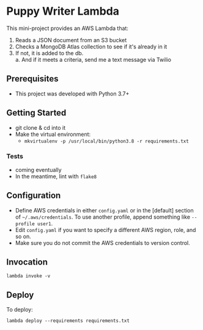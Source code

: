 # Puppy Writer Lambda

This mini-project provides an AWS Lambda that:
1. Reads a JSON document from an S3 bucket
2. Checks a MongoDB Atlas collection to see if it's already in it
3. If not, it is added to the db.  
		a. And if it meets a criteria, send me a text message via Twilio

## Prerequisites

- This project was developed with Python 3.7+

## Getting Started

- git clone & cd into it
- Make the virtual environment:
  - `mkvirtualenv -p /usr/local/bin/python3.8 -r requirements.txt`

### Tests

- coming eventually
- In the meantime, lint with `flake8`

## Configuration

* Define AWS credentials in either `config.yaml` or in the [default] section of `~/.aws/credentials`. To use another profile, append something like `--profile user1`.
* Edit `config.yaml` if you want to specify a different AWS region, role, and so on.
* Make sure you do not commit the AWS credentials to version control.

## Invocation

	lambda invoke -v
 
## Deploy
    
To deploy:

	lambda deploy --requirements requirements.txt
